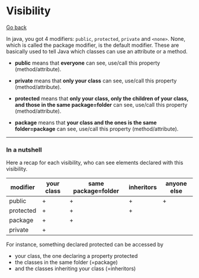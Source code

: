 # Visibility

[Go back](../index.md#vocabulary)

In java, you got 4 modifiers: `public`, `protected`, `private` and `<none>`. None, which is called the package modifier, is the default modifier. These are basically used to tell Java which classes can use an attribute or a method.

* **public** means that **everyone** can see, use/call this property (method/attribute).

* **private** means that **only your class** can see, use/call this property (method/attribute).

* **protected** means that **only your class, only the children of your class, and those in the same package=folder** can see, use/call this property (method/attribute).

* **package** means that **your class and the ones is the same folder=package** can see, use/call this property (method/attribute).

<hr class="sl">

### In a nutshell

Here a recap for each visibility, who can see elements declared with this visibility.

| modifier | your class | same package=folder | inheritors | anyone else |
|-----------|-----|-----|-----|-----|
| public    |  +  |  +  |  +  |  +  |
| protected |  +  |  +  |  +  |     |
| package   |  +  |  +  |     |     |
| private   |  +  |     |     |     |

For instance, something declared protected can be accessed by

* your class, the one declaring a property protected
* the classes in the same folder (=package)
* and the classes inheriting your class (=inheritors)